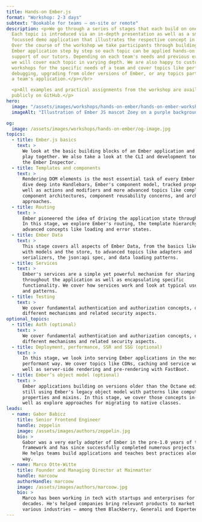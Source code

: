 ```yaml
---
title: Hands-on Ember.js
format: "Workshop: 2-3 days"
subtext: "Bookable for teams – on-site or remote"
description: <p>We go through a series of stages that each build on one another.
  Each topic is introduced via an in-depth presentation as well as a small,
  focussed demo application that illustrates the respective concept in practice.
  Over the course of the workshop we take participants through building a full
  Ember application step by step so each topic can be applied hands-on with the
  support of our tutors. Depending on each team's needs and previous experience,
  we will cover each topic in varying depth. We are also happy to customize
  workshops for the specific needs of a team and cover topics like performance,
  debugging, upgrading from older versions of Ember, or any topics particular to
  a team's application.</p></br>

  <p>All examples and practical assignments from the workshop are available
  publicly on GitHub.</p>
hero:
  image: "/assets/images/workshops/hands-on-ember/hands-on-ember-workshop-hero.jpg"
  imageAlt: "Illustration of Ember JS mascot Zoey on a purple background"

og:
  image: /assets/images/workshops/hands-on-ember/og-image.jpg
topics:
  - title: Ember.js basics
    text: >
      We look at the basic building blocks of an Ember application and how they
      play together. We also take a look at the CLI and development tooling like
      the Ember Inspector.
  - title: Templates and components
    text: >
      Rendering DOM elements is the most essential task of every Ember app. We
      dive deep into Handlebars, Ember's component model, tracked properties as
      well as actions and modifiers and more advanced topics like complex
      component architectures, component reusability concerns, and architectural
      approaches.
  - title: Routing
    text: >
      Ember pioneered the idea of driving the application state through the URL.
      In this stage, we explore Ember's routing, the template hierarchy, and
      advanced concepts like loading and error states.
  - title: Ember Data
    text: >
      This stage covers all aspects of Ember Data, from the basics like working
      with models and the store, to advanced topics like adapters and
      serializers, the json:api spec, and data loading patterns.
  - title: Services
    text: >
      Ember's services are a simple yet powerful mechanism for sharing state
      throughout the application as well as encapsulating specific
      functionality. We cover how services work and look at typical use cases
      and patterns.
  - title: Testing
    text: >
      We cover fundamental authentication and authorization concepts, discussing
      different mechanisms and related security aspects.
optional_topics:
  - title: Auth (optional)
    text: >
      We cover fundamental authentication and authorization concepts, discussing
      different mechanisms and related security aspects.
  - title: Deployment, performance, SSR and SSG (optional)
    text: >
      In this stage, we look into serving Ember applications in the most
      performant way. We cover topics like CDNs, caching and service workers, as
      well as server-side rendering and pre-rendering with FastBoot.
  - title: Ember’s object model (optional)
    text: >
      Ember applications building on versions older than the Octane edition are
      still using Ember's legacy object model with patterns like computed
      properties and mixins. In this stage, we cover those concepts in-depth as
      well as explore approaches for migrating to native classes.
leads:
  - name: Gabor Babicz
    title: Senior Frontend Engineer
    handle: zeppelin
    image: /assets/images/authors/zeppelin.jpg
    bio: >
      Gabor was a very early adopter of Ember in the pre-1.0 years of the
      framework and has since successfully completed numerous projects with it.
      He helps teams build applications and teaches best practices along the
      way.
  - name: Marco Otte-Witte
    title: Founder and Managing Director at Mainmatter
    handle: marcoow
    authorHandle: marcoow
    image: /assets/images/authors/marcoow.jpg
    bio: >
      Marco has been working in tech with startups and enterprises for 2
      decades. He's helped companies bring relevant products to market in
      various industries – among them Blackberry, Generali and Experteer.
---
```


<!--break-->
